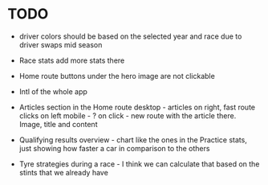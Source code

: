 # TODO

- driver colors should be based on the selected year and race due to driver swaps mid season

- Race stats
  add more stats there

- Home route
  buttons under the hero image are not clickable

- Intl of the whole app

- Articles section in the Home route
  desktop - articles on right, fast route clicks on left
  mobile - ?
  on click - new route with the article there. Image, title and content

- Qualifying results overview - chart like the ones in the Practice stats, just showing how faster a car in comparison to the others

- Tyre strategies during a race - I think we can calculate that based on the stints that we already have
